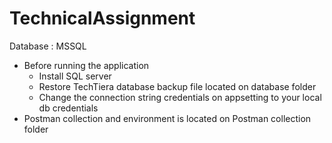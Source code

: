 # TechnicalAssignment

Database : MSSQL

*  Before running the application
 	- Install SQL server
	- Restore TechTiera database backup file located on database folder 
	- Change the connection string credentials on appsetting to your local db credentials
* Postman collection and environment is located on Postman collection folder